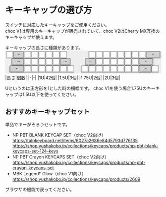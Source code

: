 # キーキャップの選び方
スイッチに対応したキーキャップをご使用ください。  
choc V1は専用のキーキャップが販売されていて、choc V2はCherry MX互換のキーキャップが使えます。

キーキャップの長さに種類があります。  
![](img/keycapu.png)
|長さ|個数|
|-|-|
|1U|42個|
|1.5U|3個|
|1.75U|2個|
|2U|3個|  

Uというのは正方形を1とした時の横幅です。
choc V1を使う場合1.75Uのキーキャップは1.5U以下を使ってください。

## おすすめキーキャップセット
単品でキーがそろうセットです。
- NP PBT BLANK KEYCAP SET（choc V2向け）  
https://talpkeyboard.net/items/6027a2686e84d5793d776135  
https://shop.yushakobo.jp/collections/keycaps/products/np-pbt-blank-keycaps-set-124-keys
- NP PBT Crayon KEYCAPS SET（choc V2向け）  
https://shop.yushakobo.jp/collections/keycaps/products/np-pbt-crayon-keycaps-set
- MBK Legend‡ Glow（choc V1向け）  
https://shop.yushakobo.jp/collections/keycaps/products/2609

ブラウザの機能で戻ってください。

